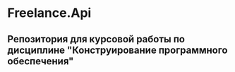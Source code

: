 # Freelance.Api
## Репозитория для курсовой работы по дисциплине "Конструирование программного обеспечения"
